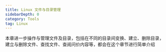 ```yaml
---
title: Linux 文件与目录管理
sidebarDepth: 0 
category: Tools 
tag: Linux
---
```


本章进一步操作与管理文件及目录，包括在不同的目录间变换、建立、删除目录，
建立与删除文件、查找文件、查阅问价内容等，都会在这个章节进行简单介绍
